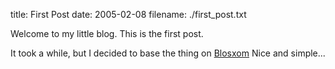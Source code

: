 title: First Post
date: 2005-02-08
filename: ./first_post.txt
          
Welcome to my little blog. This is the first post.

It took a while, but I decided to base the thing on 
[Blosxom](http://www.blosxom.com)
Nice and simple...
